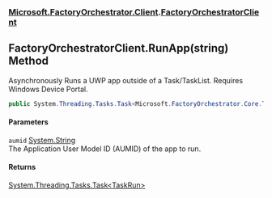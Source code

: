 ### [Microsoft.FactoryOrchestrator.Client](Microsoft_FactoryOrchestrator_Client.md 'Microsoft.FactoryOrchestrator.Client').[FactoryOrchestratorClient](FactoryOrchestratorClient.md 'Microsoft.FactoryOrchestrator.Client.FactoryOrchestratorClient')
## FactoryOrchestratorClient.RunApp(string) Method
Asynchronously Runs a UWP app outside of a Task/TaskList. Requires Windows Device Portal.  
```csharp
public System.Threading.Tasks.Task<Microsoft.FactoryOrchestrator.Core.TaskRun> RunApp(string aumid);
```
#### Parameters
<a name='Microsoft_FactoryOrchestrator_Client_FactoryOrchestratorClient_RunApp(string)_aumid'></a>
`aumid` [System.String](https://docs.microsoft.com/en-us/dotnet/api/System.String 'System.String')  
The Application User Model ID (AUMID) of the app to run.
  
#### Returns
[System.Threading.Tasks.Task&lt;](https://docs.microsoft.com/en-us/dotnet/api/System.Threading.Tasks.Task-1 'System.Threading.Tasks.Task')[TaskRun](./../CoreLibrary/TaskRun.md 'Microsoft.FactoryOrchestrator.Core.TaskRun')[&gt;](https://docs.microsoft.com/en-us/dotnet/api/System.Threading.Tasks.Task-1 'System.Threading.Tasks.Task')  
